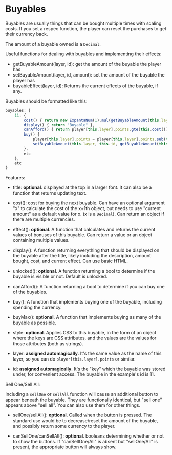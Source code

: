 # Buyables

Buyables are usually things that can be bought multiple times with scaling costs. If you set a respec function, the player can reset the purchases to get their currency back.

The amount of a buyable owned is a `Decimal`. 

Useful functions for dealing with buyables and implementing their effects:

- getBuyableAmount(layer, id): get the amount of the buyable the player has
- setBuyableAmount(layer, id, amount): set the amount of the buyable the player has
- buyableEffect(layer, id): Returns the current effects of the buyable, if any.

Buyables should be formatted like this:

```js
buyables: {
    11: {
        cost() { return new ExpantaNum(1).mul(getBuyableAmount(this.layer, this.id)) },
        display() { return "Buyable" },
        canAfford() { return player[this.layer].points.gte(this.cost()) },
        buy() {
            player[this.layer].points = player[this.layer].points.sub(this.cost())
            setBuyableAmount(this.layer, this.id, getBuyableAmount(this.layer, this.id).add(1))
        },
        etc
    },
    etc
}
```

Features:

- title: **optional**. displayed at the top in a larger font. It can also be a function that returns updating text.

- cost(): cost for buying the next buyable. Can have an optional argument "x" to calculate the cost of the x+1th object, but needs to use "current amount" as a default value for x. (x is a `Decimal`). Can return an object if there are multiple currencies.
                    
- effect(): **optional**. A function that calculates and returns the current values of bonuses of this buyable. Can return a value or an object containing multiple values.

- display(): A function returning everything that should be displayed on the buyable after the title, likely including the description, amount bought, cost, and current effect. Can use basic HTML.

- unlocked(): **optional**. A function returning a bool to determine if the buyable is visible or not. Default is unlocked.

- canAfford(): A function returning a bool to determine if you can buy one of the buyables.

- buy(): A function that implements buying one of the buyable, including spending the currency.

- buyMax(): **optional**. A function that implements buying as many of the buyable as possible.

- style: **optional**. Applies CSS to this buyable, in the form of an object where the keys are CSS attributes, and the values are the values for those attributes (both as strings).
         
- layer: **assigned automagically**. It's the same value as the name of this layer, so you can do `player[this.layer].points` or similar.

- id: **assigned automagically**. It's the "key" which the buyable was stored under, for convenient access. The buyable in the example's id is 11.

Sell One/Sell All:

Including a `sellOne` or `sellAll` function will cause an additional button to appear beneath the buyable. They are functionally identical, but "sell one" appears above "sell all". You can also use them for other things.

- sellOne/sellAll(): **optional**. Called when the button is pressed. The standard use would be to decrease/reset the amount of the buyable, and possibly return some currency to the player.

- canSellOne/canSellAll(): **optional**. booleans determining whether or not to show the buttons. If  "canSellOne/All" is absent but "sellOne/All" is present, the appropriate button will always show.
